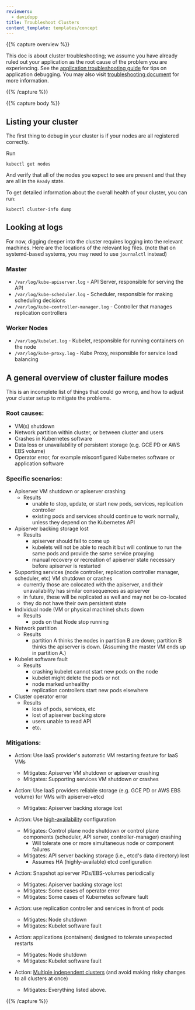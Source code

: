 ```yaml
---
reviewers:
  - davidopp
title: Troubleshoot Clusters
content_template: templates/concept
---
```


{{% capture overview %}}

This doc is about cluster troubleshooting; we assume you have already ruled out
your application as the root cause of the problem you are experiencing. See the
[application troubleshooting guide](/docs/tasks/debug-application-cluster/debug-application)
for tips on application debugging. You may also visit
[troubleshooting document](/docs/troubleshooting/) for more information.

{{% /capture %}}

{{% capture body %}}

## Listing your cluster

The first thing to debug in your cluster is if your nodes are all registered
correctly.

Run

```shell
kubectl get nodes
```

And verify that all of the nodes you expect to see are present and that they are
all in the `Ready` state.

To get detailed information about the overall health of your cluster, you can
run:

```shell
kubectl cluster-info dump
```

## Looking at logs

For now, digging deeper into the cluster requires logging into the relevant
machines. Here are the locations of the relevant log files. (note that on
systemd-based systems, you may need to use `journalctl` instead)

### Master

- `/var/log/kube-apiserver.log` - API Server, responsible for serving the API
- `/var/log/kube-scheduler.log` - Scheduler, responsible for making scheduling
  decisions
- `/var/log/kube-controller-manager.log` - Controller that manages replication
  controllers

### Worker Nodes

- `/var/log/kubelet.log` - Kubelet, responsible for running containers on the
  node
- `/var/log/kube-proxy.log` - Kube Proxy, responsible for service load balancing

## A general overview of cluster failure modes

This is an incomplete list of things that could go wrong, and how to adjust your
cluster setup to mitigate the problems.

### Root causes:

- VM(s) shutdown
- Network partition within cluster, or between cluster and users
- Crashes in Kubernetes software
- Data loss or unavailability of persistent storage (e.g. GCE PD or AWS EBS
  volume)
- Operator error, for example misconfigured Kubernetes software or application
  software

### Specific scenarios:

- Apiserver VM shutdown or apiserver crashing
  - Results
    - unable to stop, update, or start new pods, services, replication
      controller
    - existing pods and services should continue to work normally, unless they
      depend on the Kubernetes API
- Apiserver backing storage lost
  - Results
    - apiserver should fail to come up
    - kubelets will not be able to reach it but will continue to run the same
      pods and provide the same service proxying
    - manual recovery or recreation of apiserver state necessary before
      apiserver is restarted
- Supporting services (node controller, replication controller manager,
  scheduler, etc) VM shutdown or crashes
  - currently those are colocated with the apiserver, and their unavailability
    has similar consequences as apiserver
  - in future, these will be replicated as well and may not be co-located
  - they do not have their own persistent state
- Individual node (VM or physical machine) shuts down
  - Results
    - pods on that Node stop running
- Network partition
  - Results
    - partition A thinks the nodes in partition B are down; partition B thinks
      the apiserver is down. (Assuming the master VM ends up in partition A.)
- Kubelet software fault
  - Results
    - crashing kubelet cannot start new pods on the node
    - kubelet might delete the pods or not
    - node marked unhealthy
    - replication controllers start new pods elsewhere
- Cluster operator error
  - Results
    - loss of pods, services, etc
    - lost of apiserver backing store
    - users unable to read API
    - etc.

### Mitigations:

- Action: Use IaaS provider's automatic VM restarting feature for IaaS VMs

  - Mitigates: Apiserver VM shutdown or apiserver crashing
  - Mitigates: Supporting services VM shutdown or crashes

- Action: Use IaaS providers reliable storage (e.g. GCE PD or AWS EBS volume)
  for VMs with apiserver+etcd

  - Mitigates: Apiserver backing storage lost

- Action: Use [high-availability](/docs/admin/high-availability) configuration

  - Mitigates: Control plane node shutdown or control plane components
    (scheduler, API server, controller-manager) crashing
    - Will tolerate one or more simultaneous node or component failures
  - Mitigates: API server backing storage (i.e., etcd's data directory) lost
    - Assumes HA (highly-available) etcd configuration

- Action: Snapshot apiserver PDs/EBS-volumes periodically

  - Mitigates: Apiserver backing storage lost
  - Mitigates: Some cases of operator error
  - Mitigates: Some cases of Kubernetes software fault

- Action: use replication controller and services in front of pods

  - Mitigates: Node shutdown
  - Mitigates: Kubelet software fault

- Action: applications (containers) designed to tolerate unexpected restarts

  - Mitigates: Node shutdown
  - Mitigates: Kubelet software fault

- Action:
  [Multiple independent clusters](/docs/concepts/cluster-administration/federation/)
  (and avoid making risky changes to all clusters at once)
  - Mitigates: Everything listed above.

{{% /capture %}}
